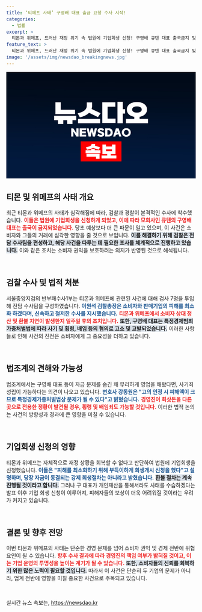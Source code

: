 ```yaml
---
title: ‘티메프 사태’ 구영배 대표 출금 요청 수사 시작!
categories:
  - 법률
excerpt: >
  티몬과 위메프, 드러난 재정 위기 속 법원에 기업회생 신청! 구영배 큐텐 대표 출국금지 및 검찰 수사 착수, 피해 보상은 불투명해지는 상황. 소비자 피해는 과연 어떻게 될까?
feature_text: >
  티몬과 위메프, 드러난 재정 위기 속 법원에 기업회생 신청! 구영배 큐텐 대표 출국금지 및 검찰 수사 착수, 피해 보상은 불투명해지는 상황. 소비자 피해는 과연 어떻게 될까?
image: '/assets/img/newsdao_breakingnews.jpg'
---
```


<p><img src="/assets/img/newsdao_breakingnews.jpg" alt="ranknews 속보" /></p>

<h2 data-ke-size="size26">티몬 및 위메프의 사태 개요</h2>

<p data-ke-size="size16">최근 티몬과 위메프의 사태가 심각해짐에 따라, 검찰과 경찰이 본격적인 수사에 착수했습니다. <b><span style="color: #ee2323;">이들은 법원에 기업회생을 신청하게 되었고, 이에 따라 모회사인 큐텐의 구영배 대표는 출국이 금지되었습니다.</span></b> 당초 예상보다 더 큰 파문이 일고 있으며, 이 사건은 소비자와 그들의 거래에 심각한 영향을 줄 것으로 보입니다. <b><span style="background-color: #21538527;">이를 해결하기 위해 검찰은 전담 수사팀을 편성하고, 해당 사건을 다루는 데 필요한 조사를 체계적으로 진행하고 있습니다.</span></b> 이와 같은 조치는 소비자 권익을 보호하려는 의지가 반영된 것으로 해석됩니다.</p>

<p data-ke-size="size16">&nbsp;</p>

<h2 data-ke-size="size26">검찰 수사 및 법적 처분</h2>

<p data-ke-size="size16">서울중앙지검의 반부패수사1부는 티몬과 위메프에 관련된 사건에 대해 검사 7명을 투입해 전담 수사팀을 구성하였습니다. <b><span style="color: #1a5490;">이원석 검찰총장은 소비자와 판매기업의 피해를 최소화 하겠다며, 신속하고 철저한 수사를 지시했습니다.</span></b> <b><span style="color: #ee2323;">티몬과 위메프에서 소비자 상대 정산 및 환불 지연이 발생한지 일주일 후의 조치입니다.</span></b> <b><span style="background-color: #21538527;">또한, 구영배 대표는 특정경제범죄 가중처벌법에 따라 사기 및 횡령, 배임 등의 혐의로 고소 및 고발되었습니다.</span></b> 이러한 사항들로 인해 사건의 진전은 소비자에게 그 중요성을 더하고 있습니다.</p>

<p data-ke-size="size16">&nbsp;</p>

<h2 data-ke-size="size26">법조계의 견해와 가능성</h2>

<p data-ke-size="size16">법조계에서는 구영배 대표 등이 자금 문제를 숨긴 채 무리하게 영업을 해왔다면, 사기죄 성립이 가능하다는 의견이 나오고 있습니다. <b><span style="color: #1a5490;">변호사 강동원은 "고의 인정 시 피해액이 크므로 특정경제가중처벌법상 문제가 될 수 있다"고 밝혔습니다.</span></b> <b><span style="color: #ee2323;">경영진이 회삿돈을 다른 곳으로 전용한 정황이 발견될 경우, 횡령 및 배임죄도 가능할 것입니다.</span></b> 이러한 법적 논의는 사건의 방향성과 경과에 큰 영향을 미칠 수 있습니다.</p>

<p data-ke-size="size16">&nbsp;</p>

<h2 data-ke-size="size26">기업회생 신청의 영향</h2>

<p data-ke-size="size16">티몬과 위메프는 자체적으로 재정 상황을 회복할 수 없다고 판단하여 법원에 기업회생을 신청했습니다. <b><span style="color: #1a5490;">이들은 "피해를 최소화하기 위해 부득이하게 회생개시 신청을 했다"고 설명하며, 당장 자금이 동결되는 강제 회생절차는 아니라고 밝혔습니다.</span></b> <b><span style="background-color: #21538527;">환불 절차는 계속 진행될 것이라고 합니다.</span></b> 그러나 구 대표가 개인재산을 통해서라도 사태를 수습하겠다는 발표 이후 기업 회생 신청이 이루어져, 피해자들의 보상이 더욱 어려워질 것이라는 우려가 커지고 있습니다.</p>

<p data-ke-size="size16">&nbsp;</p>

<h2 data-ke-size="size26">결론 및 향후 전망</h2>

<p data-ke-size="size16">이번 티몬과 위메프의 사태는 단순한 경영 문제를 넘어 소비자 권익 및 경제 전반에 위협 요인이 될 수 있습니다. <b><span style="color: #ee2323;">향후 수사 결과에 따라 경영진의 책임 여부가 밝혀질 것이고, 이는 기업 운영의 투명성을 높이는 계기가 될 수 있습니다.</span></b> <b><span style="background-color: #21538527;">또한, 소비자들의 신뢰를 회복하기 위한 많은 노력이 필요할 것입니다.</span></b> 따라서 이 사건은 단순히 두 기업의 문제가 아니라, 업계 전반에 영향을 미칠 중요한 사건으로 주목되고 있습니다.</p>

<p data-ke-size="size16">&nbsp;</p>
실시간 뉴스 속보는, <a href="https://newsdao.kr" rel="dofollow">https://newsdao.kr</a>


